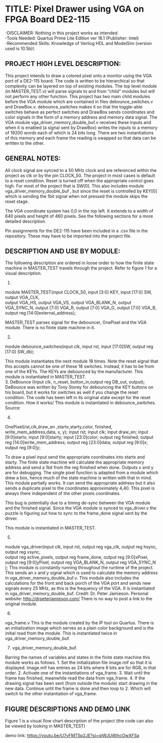 # TITLE: Pixel Drawer using VGA on FPGA Board DE2-115
-DISCLAIMER: Nothing in this project works as intended.\
-Tools Needed: Quartus Prime Lite Edition ver 16.1 (Publisher: Intel)\
-Recommended Skills: Knowledge of Verilog HDL and ModelSim (version used is 10.5b)\

## PROJECT HIGH LEVEL DESCRIPTION: 

This project intends to draw a colored pixel onto a monitor using the VGA port of a DE2-115 board.  The code is written to be hierarchical so that complexity can be layered on top of existing modules. The top level module (in MASTER_TEST.v) will parse signals to and from “child” modules but will not perform any other function. This project has two main child modules before the VGA module which are contained in files debounce_switches.v and DrawBox.v. debounce_switches makes it so that the toggle-able switches behave as perfect switches and DrawBox sends coordinates and color signals in the form of a memory address and memory data signal.  The VGA module vga_driver_memory_double_buf.v receives these inputs and when it is enabled (a signal sent by DrawBox) writes the inputs to a memory of 19200 words each of which is 24 bits long.  There are two instantiations of this memory and each frame the reading is swapped so that data can be written to the other.

## GENERAL NOTES:
 
All clock signal are synced to a 50 MHz clock and are referenced within the project as clk or by the pin CLOCK_50. The project in most cases is default to a reset condition. Reset is turned off when the appropriate control goes high. For most of the project that is SW[0].  This also includes module vga_driver_memory_double_buf , but since the reset is controlled by KEY[0] which is sending the 1bit signal when not pressed the module skips the reset stage.

The VGA coordinate system has 0,0 in the top left. It extends to a width of 640 pixels and height of 460 pixels. See the following sections for a more detailed description.

Pin assignments for the DE2-115 have been included in a .csv file in the repository. These may have to be imported into the project file.

## DESCRIPTION AND USE BY MODULE: 

The following description are ordered in loose order to how the finite state machine in MASTER_TEST travels through the project. Refer to figure 1 for a visual description.

1.
module MASTER_TEST(input  CLOCK_50, input  [3:0]  KEY, input  [17:0] SW, output        VGA_CLK,  
output        VGA_HS, output        VGA_VS, output        VGA_BLANK_N, output        VGA_SYNC_N,
output [7:0]  VGA_R, output [7:0]  VGA_G, output [7:0]  VGA_B, output reg [14:0]external_address);

MASTER_TEST parses signal for the debouncer, OnePixel and the VGA module. There is no finite state machine in it.

2.
module debounce_switches(input clk, input rst, input [17:0]SW,  output reg [17:0] SW_db); 

This module instantiates the next module 18 times. Note the reset signal that this accepts cannot be one of these 18 switches. Instead, it has to be from one of the KEYs. The KEYs are debounced by the manufacturer. This module is instantiated in MASTER_TEST.  
3.
DeBounce (Input clk, n_reset, button_in,output reg DB_out, output);
DeBounce was written by Tony Storey for debouncing the KEY buttons on his board, but it works for switches as well if you change the reset condition. The code has been left in its original state except for the reset condition. How it works/
This module is instantiated in debounce_switches.
Source: 

4.
OnePixel(rst,clk,draw_en ,startx,starty,color, finished, write_mem_address,data, x, y);
input rst; input clk; input draw_en;
input [9:0]startx; input [9:0]starty; input [23:0]color;
output reg finished; output reg [14:0]write_mem_address; output reg [23:0]data;
output reg [9:0]x; output reg [9:0]y;

To draw a pixel input send the appropriate coordinates into startx and starty. The finite state machine will calculate the appropriate memory address and send a 1bit from the reg finished when done.  Outputs x and y are for debugging. The single pixel function is adapted from a module which drew a box, hence much of the state machine is written with that in mind.  This module partially works. It can send the appropriate address but it also sends a duplicate pixel to the coordinates approximately 4,40. This pixel is always there independent of the other pixels coordinates. 

This bug is potentially due to a timing de-sync between the VGA module and the finished signal. Since the VGA module is synced to vga_driver.v the puzzle is figuring out how to sync to the frame_done signal sent by the driver. 

This module is instantiated in MASTER_TEST. 

5. 

module vga_driver(input clk, input rst, output reg vga_clk, output reg hsync, output reg vsync,  
output reg active_pixels, output reg frame_done, output reg [9:0]xPixel, output reg [9:0]yPixel, 
output reg VGA_BLANK_N, output reg VGA_SYNC_N );
This module is constantly running throughout the runtime of the project.  This sends an x and y signal  which is used to calculate the memory address in vga_driver_memory_double_buf.v.  This module also includes the calculations for the front and back porch of the VGA port and sends new signals every 25 MHz, as this is the frequency of the VGA. 
 It is instantiated in vga_driver_memory_double_buf.
Credit: Dr. Peter Jamieson. Personal website: http://drpeterjamieson.com/
There is no way to post a link to the original module.

6. 

vga_frame.v
This is the module created by the IP tool on Quartus. There is an initialization image which serves as a plain color background and is the initial read from the module. This is instantiated twice in vga_driver_memory_double_buf.

7. vga_driver_memory_double_buf.

Barring the names of variables and states in the finite state machine this module works as follows.  1. Set the initialization file image.mif so that it is displayed. Image.mif has entries as 24 bits where 8 bits are for RGB, in that order. 2.  Activate one of the instantiations of vga_frame. 3. Wait until the frame has finished, meanwhile read the data from vga_frame. 4. If the drawing signal has been sent (from outside the module) start drawing in the new data. Continue until the frame is done and then loop to 2. Which will switch to the other instantiation of vga_frame.

## FIGURE DESCRIPTIONS AND DEMO LINK
Figure 1 is a visual flow chart description of the project (the code can also be viewed by looking in MASTER_TEST)

demo link: https://youtu.be/U7vFMT5p2JE?si=qiWJUj6thcOwXFSa
